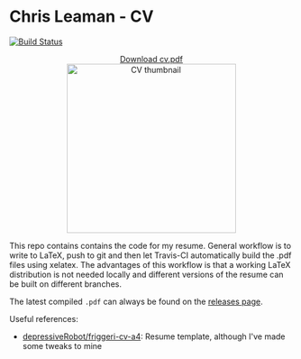 # Chris Leaman - CV

[![Build Status](https://github.com/chrisleaman/cv/actions/workflows/texlive.yaml/badge.svg?event=push)](https://github.com/chrisleaman/cv/actions/workflows/texlive.yaml)

<p align="center">
  <a href="https://github.com/chrisleaman/cv/releases/latest/download/cv.pdf">Download cv.pdf</a><br>
  <a href="https://github.com/chrisleaman/cv/releases/latest/download/cv.pdf">
  <img src="https://github.com/chrisleaman/cv/releases/latest/download/cv_thumbnail.png"
       alt="CV thumbnail" width="300"/>
  </a>
</p>

This repo contains contains the code for my resume. General workflow is to write to LaTeX, push to git and then let Travis-CI automatically build the .pdf files using xelatex. The advantages of this workflow is that a working LaTeX distribution is not needed locally and different versions of the resume can be built on different branches.

The latest compiled `.pdf` can always be found on the [releases page](https://github.com/chrisleaman/cv/releases).

Useful references:
  - [depressiveRobot/friggeri-cv-a4](https://github.com/depressiveRobot/friggeri-cv-a4): Resume template, although I've made some tweaks to mine
